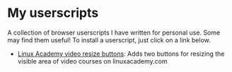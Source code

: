 # My userscripts
A collection of browser userscripts I have written for personal use. Some may find them useful!
To install a userscript, just click on a link below.

* [Linux Academy video resize buttons](https://github.com/AlexGidarakos/MyUserScripts/raw/master/linux-academy-video-resize-buttons.user.js): Adds two buttons for resizing the visible area of video courses on linuxacademy.com
